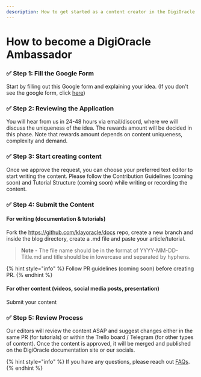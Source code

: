 ```yaml
---
description: How to get started as a content creator in the DigiOracle Ambassador Program.
---
```


# How to become a DigiOracle Ambassador

### ✅ Step 1: Fill the Google Form[​](https://docs.celo.org/community/celo-sage/submit-application#-step-1-fill-the-google-form) <a href="#step-1-fill-the-google-form" id="step-1-fill-the-google-form"></a>

Start by filling out this Google form and explaining your idea. (If you don't see the google form, click [here](https://forms.gle/BAwSsvCqmrHo8gvb9))

### ✅ Step 2: Reviewing the Application[​](https://docs.celo.org/community/celo-sage/submit-application#-step-2-reviewing-the-application) <a href="#step-2-reviewing-the-application" id="step-2-reviewing-the-application"></a>

You will hear from us in 24-48 hours via email/discord, where we will discuss the uniqueness of the idea. The rewards amount will be decided in this phase. Note that rewards amount depends on content uniqueness, complexity and demand.

### ✅ Step 3: Start creating content[​](https://docs.celo.org/community/celo-sage/submit-application#-step-3-start-writing) <a href="#step-3-start-writing" id="step-3-start-writing"></a>

Once we approve the request, you can choose your preferred text editor to start writing the content. Please follow the Contribution Guidelines (coming soon) and Tutorial Structure (coming soon) while writing or recording the content.

### ✅ Step 4: Submit the Content[​](https://docs.celo.org/community/celo-sage/submit-application#-step-4-submit-the-content) <a href="#step-4-submit-the-content" id="step-4-submit-the-content"></a>

#### For writing (documentation & tutorials)

Fork the https://github.com/klayoracle/docs repo, create a new branch and inside the blog directory, create a .md file and paste your article/tutorial.

> **Note** - The file name should be in the format of YYYY-MM-DD-Title.md and title should be in lowercase and separated by hyphens.

{% hint style="info" %}
Follow PR guidelines (coming soon) before creating PR.
{% endhint %}

#### For other content (videos, social media posts, presentation) <a href="#step-5-review-process" id="step-5-review-process"></a>

Submit your content&#x20;

### ✅ Step 5: Review Process[​](https://docs.celo.org/community/celo-sage/submit-application#-step-5-review-process) <a href="#step-5-review-process" id="step-5-review-process"></a>

Our editors will review the content ASAP and suggest changes either in the same PR (for tutorials) or within the Trello board / Telegram (for other types of content). Once the content is approved, it will be merged and published on the DigiOracle documentation site or our socials.

{% hint style="info" %}
If you have any questions, please reach out [FAQs](https://docs.celo.org/community/celo-sage/faq).
{% endhint %}
